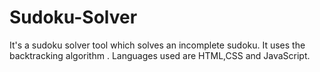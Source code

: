# Sudoku-Solver
It's a sudoku solver tool which solves an incomplete sudoku. It uses the backtracking algorithm . Languages used are HTML,CSS and JavaScript.
